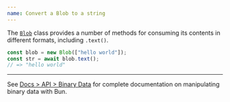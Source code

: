 ```yaml
---
name: Convert a Blob to a string
---
```


The [`Blob`](https://developer.mozilla.org/en-US/docs/Web/API/Blob) class provides a number of methods for consuming its contents in different formats, including `.text()`.

```ts
const blob = new Blob(["hello world"]);
const str = await blob.text();
// => "hello world"
```

---

See [Docs > API > Binary Data](https://bun.com/docs/api/binary-data#conversion) for complete documentation on manipulating binary data with Bun.

